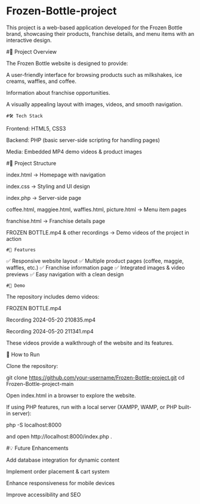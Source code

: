 # Frozen-Bottle-project
This project is a web-based application developed for the Frozen Bottle brand, showcasing their products, franchise details, and menu items with an interactive design.

   #📌 Project Overview

The Frozen Bottle website is designed to provide:

A user-friendly interface for browsing products such as milkshakes, ice creams, waffles, and coffee.

Information about franchise opportunities.

A visually appealing layout with images, videos, and smooth navigation.

    #🛠️ Tech Stack

Frontend: HTML5, CSS3

Backend: PHP (basic server-side scripting for handling pages)

Media: Embedded MP4 demo videos & product images

   #📂 Project Structure

index.html → Homepage with navigation

index.css → Styling and UI design

index.php → Server-side page

coffee.html, maggiee.html, waffles.html, picture.html → Menu item pages

franchise.html → Franchise details page

FROZEN BOTTLE.mp4 & other recordings → Demo videos of the project in action

    #🚀 Features

✅ Responsive website layout
✅ Multiple product pages (coffee, maggie, waffles, etc.)
✅ Franchise information page
✅ Integrated images & video previews
✅ Easy navigation with a clean design

    #🎥 Demo

The repository includes demo videos:

FROZEN BOTTLE.mp4

Recording 2024-05-20 210835.mp4

Recording 2024-05-20 211341.mp4

These videos provide a walkthrough of the website and its features.

📌 How to Run

Clone the repository:

git clone https://github.com/your-username/Frozen-Bottle-project.git
cd Frozen-Bottle-project-main


Open index.html in a browser to explore the website.

If using PHP features, run with a local server (XAMPP, WAMP, or PHP built-in server):

php -S localhost:8000


and open http://localhost:8000/index.php
.

   #💡 Future Enhancements

Add database integration for dynamic content

Implement order placement & cart system

Enhance responsiveness for mobile devices

Improve accessibility and SEO
